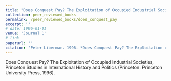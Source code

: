```yaml
---
title: "Does Conquest Pay? The Exploitation of Occupied Industrial Societies"
collection: peer_reviewed_books
permalink: /peer_reviewed_books/does_conquest_pay
excerpt: ''
# date: 1996-01-01
venue: 'Journal 1'
# link  
paperurl: '' 
citation: 'Peter Liberman. 1996. *Does Conquest Pay? The Exploitation of Occupied Industrial Societies.* Princeton Studies in International History and Politics. Princeton: Princeton University Press.' (https://press.princeton.edu/titles/5714.html "Princeton UP")
---
```

Does Conquest Pay? The Exploitation of Occupied Industrial Societies, Princeton Studies in International History and Politics (Princeton: Princeton University Press, 1996).

<!-- [Download paper here](http://academicpages.github.io/files/paper1.pdf) -->

<!-- Recommended citation: Your Name, You. (2009). "Paper Title Number 1." <i>Journal 1</i>. 1(1). -->
